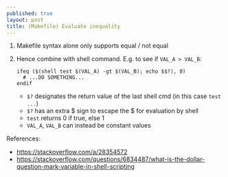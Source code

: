 ```yaml
---
published: true
layout: post
title: (Makefile) Evaluate inequality
---
```


1.  Makefile syntax alone only supports equal / not equal

2.  Hence combine with shell command. E.g. to see if `VAL_A > VAL_B`:
    ```
    ifeq ($(shell test $(VAL_A) -gt $(VAL_B); echo $$?), 0)
      # ...DO SOMETHING...
    endif
    ```
    - `$?` designates the return value of the last shell cmd (in this case `test ...`)
    - `$?` has an extra $ sign to escape the $ for evaluation by shell
    - `test` returns 0 if true, else 1
    - `VAL_A`, `VAL_B` can instead be constant values


References:
- <https://stackoverflow.com/a/28354572>
- <https://stackoverflow.com/questions/6834487/what-is-the-dollar-question-mark-variable-in-shell-scripting>

